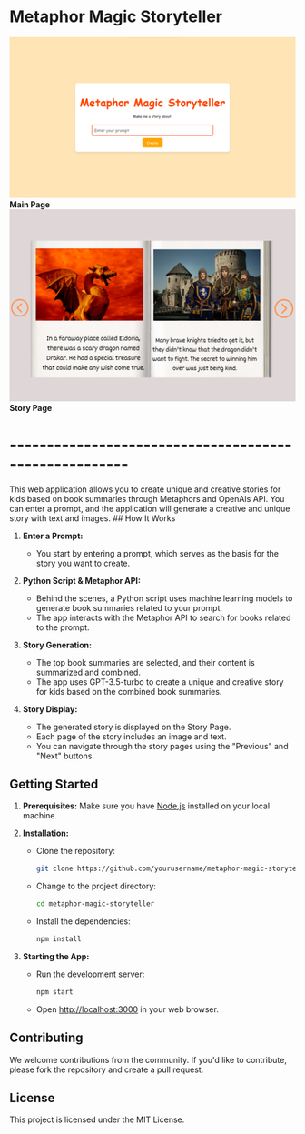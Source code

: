 # Metaphor Magic Storyteller

<img src="./metaphor_main.png" width="750" alt="Main Page">
<b>Main Page </b>


<img src="./metaphor_story.png" width="750" alt="Story Page">
<b>Story Page </b>

<h1> ------------------------------------------------------ </h1>
This web application allows you to create unique and creative stories for kids based on book summaries through Metaphors and OpenAIs API. You can enter a prompt, and the application will generate a creative and unique story with text and images.
## How It Works

1. **Enter a Prompt:**
   - You start by entering a prompt, which serves as the basis for the story you want to create.

2. **Python Script & Metaphor API:**
   - Behind the scenes, a Python script uses machine learning models to generate book summaries related to your prompt.
   - The app interacts with the Metaphor API to search for books related to the prompt.

3. **Story Generation:**
   - The top book summaries are selected, and their content is summarized and combined.
   - The app uses GPT-3.5-turbo to create a unique and creative story for kids based on the combined book summaries.

4. **Story Display:**
   - The generated story is displayed on the Story Page.
   - Each page of the story includes an image and text.
   - You can navigate through the story pages using the "Previous" and "Next" buttons.

## Getting Started

1. **Prerequisites:** Make sure you have [Node.js](https://nodejs.org/) installed on your local machine.

2. **Installation:**

   - Clone the repository:
     ```bash
     git clone https://github.com/yourusername/metaphor-magic-storyteller.git
     ```
   - Change to the project directory:
     ```bash
     cd metaphor-magic-storyteller
     ```
   - Install the dependencies:
     ```bash
     npm install
     ```

3. **Starting the App:**
   - Run the development server:
     ```bash
     npm start
     ```
   - Open [http://localhost:3000](http://localhost:3000) in your web browser.

## Contributing

We welcome contributions from the community. If you'd like to contribute, please fork the repository and create a pull request.

## License

This project is licensed under the MIT License.
